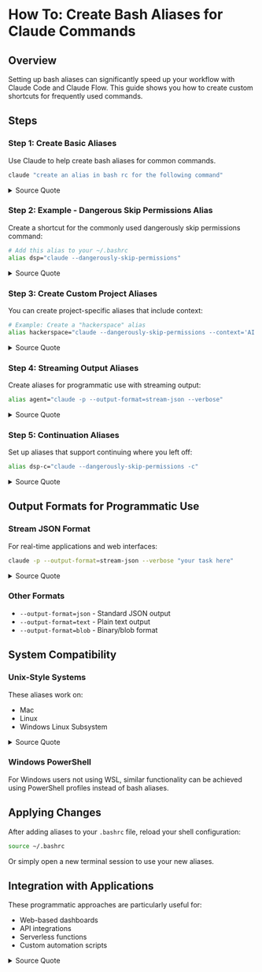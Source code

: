 # How To: Create Bash Aliases for Claude Commands

## Overview
Setting up bash aliases can significantly speed up your workflow with Claude Code and Claude Flow. This guide shows you how to create custom shortcuts for frequently used commands.

## Steps

### Step 1: Create Basic Aliases
Use Claude to help create bash aliases for common commands.

```bash
claude "create an alias in bash rc for the following command"
```

<details>
<summary>Source Quote</summary>
> "So, in clod, what you need to do is say, create an alias in bash rc for the following command. And for that, what we'll do is I'm just going to grab this quickly"
> Source: en-AI Hackerspace August 1st_ From CLI Aliases to Neural Networks - Advancing AI Engineering.txt:112-115
</details>

### Step 2: Example - Dangerous Skip Permissions Alias
Create a shortcut for the commonly used dangerously skip permissions command:

```bash
# Add this alias to your ~/.bashrc
alias dsp="claude --dangerously-skip-permissions"
```

<details>
<summary>Source Quote</summary>
> "So, in clod, what you need to do is say, create an alias in bash rc for the following command... dangerously skip permissions. So in this case, and you could use it for all kinds of things."
> Source: en-AI Hackerspace August 1st_ From CLI Aliases to Neural Networks - Advancing AI Engineering.txt:112-122
</details>

### Step 3: Create Custom Project Aliases
You can create project-specific aliases that include context:

```bash
# Example: Create a "hackerspace" alias
alias hackerspace="claude --dangerously-skip-permissions --context='AI Hackerspace project'"
```

<details>
<summary>Source Quote</summary>
> "Let's call it hackerspace. and whenever i type hackerspace i want to do this but i gotta go here and i'm going to do claude"
> Source: en-AI Hackerspace August 1st_ From CLI Aliases to Neural Networks - Advancing AI Engineering.txt:127-131
</details>

### Step 4: Streaming Output Aliases
Create aliases for programmatic use with streaming output:

```bash
alias agent="claude -p --output-format=stream-json --verbose"
```

<details>
<summary>Source Quote</summary>
> "If you want to invoke clod programmatically from, let's say, an API or an action or a serverless function, this is how you do it. In this case, I'm going to use the output format and i'm gonna use verbose"
> Source: en-AI Hackerspace August 1st_ From CLI Aliases to Neural Networks - Advancing AI Engineering.txt:174-181
</details>

### Step 5: Continuation Aliases
Set up aliases that support continuing where you left off:

```bash
alias dsp-c="claude --dangerously-skip-permissions -c"
```

<details>
<summary>Source Quote</summary>
> "I can also do things, I don't know if I actually did this here, but I can also do things like dangerously skip permissions dash C. And these are bash aliases that allow me, and with the dash C, it allows me to continue where I left off."
> Source: en-AI Hackerspace August 1st_ From CLI Aliases to Neural Networks - Advancing AI Engineering.txt:94-98
</details>

## Output Formats for Programmatic Use

### Stream JSON Format
For real-time applications and web interfaces:

```bash
claude -p --output-format=stream-json --verbose "your task here"
```

<details>
<summary>Source Quote</summary>
> "But I like the stream JSON because it's sort of real time. So, in this case, I'm creating the structure."
> Source: en-AI Hackerspace August 1st_ From CLI Aliases to Neural Networks - Advancing AI Engineering.txt:193-196
</details>

### Other Formats
- `--output-format=json` - Standard JSON output
- `--output-format=text` - Plain text output
- `--output-format=blob` - Binary/blob format

## System Compatibility

### Unix-Style Systems
These aliases work on:
- Mac
- Linux
- Windows Linux Subsystem

<details>
<summary>Source Quote</summary>
> "when you do create a new alias for your bash, and this is obviously going to work on Unix style systems, so Mac, Linux, Windows, Linux subsystem."
> Source: en-AI Hackerspace August 1st_ From CLI Aliases to Neural Networks - Advancing AI Engineering.txt:148-151
</details>

### Windows PowerShell
For Windows users not using WSL, similar functionality can be achieved using PowerShell profiles instead of bash aliases.

## Applying Changes
After adding aliases to your `.bashrc` file, reload your shell configuration:

```bash
source ~/.bashrc
```

Or simply open a new terminal session to use your new aliases.

## Integration with Applications
These programmatic approaches are particularly useful for:
- Web-based dashboards
- API integrations
- Serverless functions
- Custom automation scripts

<details>
<summary>Source Quote</summary>
> "So, if you want to use Ocean's line AGI and you want to integrate the output, this is exactly how you do it"
> Source: en-AI Hackerspace August 1st_ From CLI Aliases to Neural Networks - Advancing AI Engineering.txt:223-225
</details>